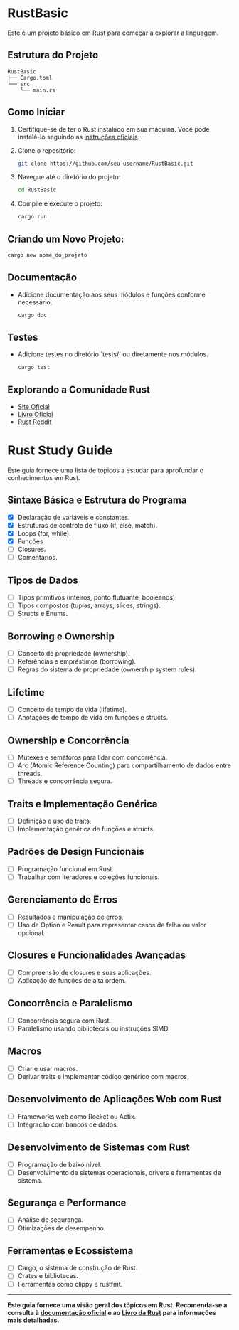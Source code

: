 # RustBasic

Este é um projeto básico em Rust para começar a explorar a linguagem.

## Estrutura do Projeto

```plaintext
RustBasic
├── Cargo.toml
└── src
    └── main.rs
```

## Como Iniciar

1. Certifique-se de ter o Rust instalado em sua máquina. Você pode instalá-lo seguindo as [instruções oficiais](https://www.rust-lang.org/tools/install).

2. Clone o repositório:

   ```bash
   git clone https://github.com/seu-username/RustBasic.git
   ```

3. Navegue até o diretório do projeto:

   ```bash
   cd RustBasic
   ```

4. Compile e execute o projeto:

   ```bash
   cargo run
   ```

##  Criando um Novo Projeto:
```bash
cargo new nome_do_projeto
```

## Documentação

- Adicione documentação aos seus módulos e funções conforme necessário.

   ```bash
   cargo doc
   ```

## Testes

- Adicione testes no diretório \`tests/\` ou diretamente nos módulos.

   ```bash
   cargo test
   ```



## Explorando a Comunidade Rust

- [Site Oficial](https://www.rust-lang.org/)
- [Livro Oficial](https://doc.rust-lang.org/book/)
- [Rust Reddit](https://www.reddit.com/r/rust/)

# Rust Study Guide

Este guia fornece uma lista de tópicos a estudar para aprofundar o conhecimentos em Rust.

## Sintaxe Básica e Estrutura do Programa

- [x] Declaração de variáveis e constantes.
- [x] Estruturas de controle de fluxo (if, else, match).
- [x] Loops (for, while).
- [x] Funções 
- [ ] Closures.
- [ ] Comentários.

## Tipos de Dados

- [ ] Tipos primitivos (inteiros, ponto flutuante, booleanos).
- [ ] Tipos compostos (tuplas, arrays, slices, strings).
- [ ] Structs e Enums.

## Borrowing e Ownership

- [ ] Conceito de propriedade (ownership).
- [ ] Referências e empréstimos (borrowing).
- [ ] Regras do sistema de propriedade (ownership system rules).

## Lifetime

- [ ] Conceito de tempo de vida (lifetime).
- [ ] Anotações de tempo de vida em funções e structs.

## Ownership e Concorrência

- [ ] Mutexes e semáforos para lidar com concorrência.
- [ ] Arc (Atomic Reference Counting) para compartilhamento de dados entre threads.
- [ ] Threads e concorrência segura.

## Traits e Implementação Genérica

- [ ] Definição e uso de traits.
- [ ] Implementação genérica de funções e structs.

## Padrões de Design Funcionais

- [ ] Programação funcional em Rust.
- [ ] Trabalhar com iteradores e coleções funcionais.

## Gerenciamento de Erros

- [ ] Resultados e manipulação de erros.
- [ ] Uso de Option e Result para representar casos de falha ou valor opcional.

## Closures e Funcionalidades Avançadas

- [ ] Compreensão de closures e suas aplicações.
- [ ] Aplicação de funções de alta ordem.

## Concorrência e Paralelismo

- [ ] Concorrência segura com Rust.
- [ ] Paralelismo usando bibliotecas ou instruções SIMD.

## Macros

- [ ] Criar e usar macros.
- [ ] Derivar traits e implementar código genérico com macros.

## Desenvolvimento de Aplicações Web com Rust

- [ ] Frameworks web como Rocket ou Actix.
- [ ] Integração com bancos de dados.

## Desenvolvimento de Sistemas com Rust

- [ ] Programação de baixo nível.
- [ ] Desenvolvimento de sistemas operacionais, drivers e ferramentas de sistema.

## Segurança e Performance

- [ ] Análise de segurança.
- [ ] Otimizações de desempenho.

## Ferramentas e Ecossistema

- [ ] Cargo, o sistema de construção de Rust.
- [ ] Crates e bibliotecas.
- [ ] Ferramentas como clippy e rustfmt.

---

**Este guia fornece uma visão geral dos tópicos em Rust. Recomenda-se a consulta à [documentação oficial](https://doc.rust-lang.org/) e ao [Livro da Rust](https://doc.rust-lang.org/book/) para informações mais detalhadas.**
